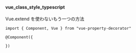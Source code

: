 #### vue_class_style_typescript

Vue.extend を使わないもう一つの方法

```
import { Component, Vue } from "vue-property-decorator"

@Component({

})
```
